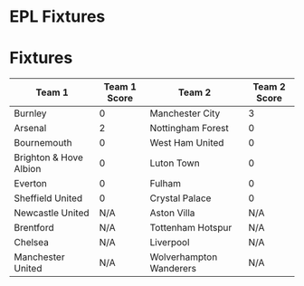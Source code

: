 # EPL Fixtures

# Fixtures

<!-- START_TABLE -->
| Team 1 | Team 1 Score | Team 2 | Team 2 Score |
|--------|--------------|--------|--------------|
| Burnley | 0 | Manchester City | 3 |
| Arsenal | 2 | Nottingham Forest | 0 |
| Bournemouth | 0 | West Ham United | 0 |
| Brighton & Hove Albion | 0 | Luton Town | 0 |
| Everton | 0 | Fulham | 0 |
| Sheffield United | 0 | Crystal Palace | 0 |
| Newcastle United | N/A | Aston Villa | N/A |
| Brentford | N/A | Tottenham Hotspur | N/A |
| Chelsea | N/A | Liverpool | N/A |
| Manchester United | N/A | Wolverhampton Wanderers | N/A |
<!-- END_TABLE -->
